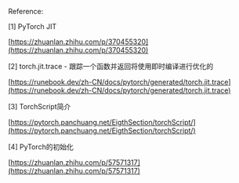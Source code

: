 
Reference:

[1] PyTorch JIT

[https://zhuanlan.zhihu.com/p/370455320](https://zhuanlan.zhihu.com/p/370455320)

[2] torch.jit.trace - 跟踪一个函数并返回将使用即时编译进行优化的

[https://runebook.dev/zh-CN/docs/pytorch/generated/torch.jit.trace](https://runebook.dev/zh-CN/docs/pytorch/generated/torch.jit.trace)

[3] TorchScript简介

[https://pytorch.panchuang.net/EigthSection/torchScript/](https://pytorch.panchuang.net/EigthSection/torchScript/)

[4] PyTorch的初始化

[https://zhuanlan.zhihu.com/p/57571317](https://zhuanlan.zhihu.com/p/57571317)